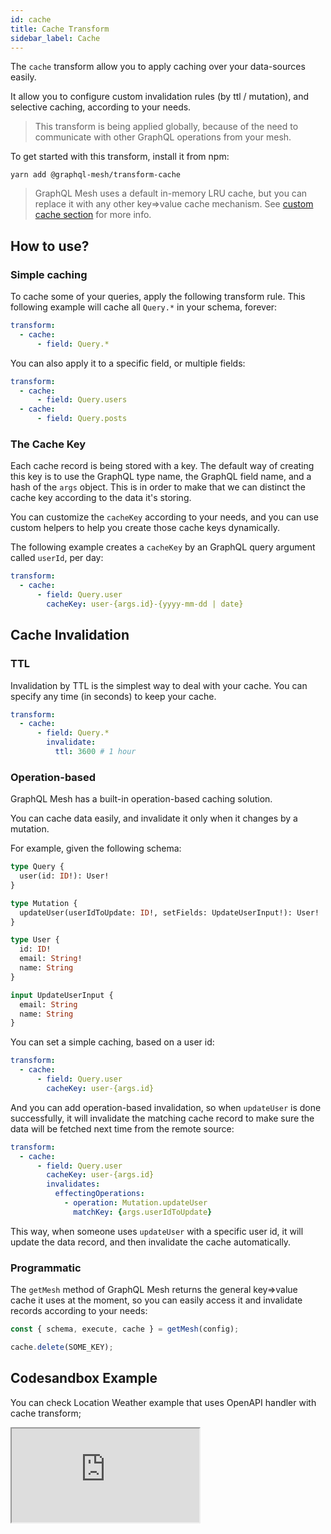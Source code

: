 ```yaml
---
id: cache
title: Cache Transform
sidebar_label: Cache
---
```


The `cache` transform allow you to apply caching over your data-sources easily. 

It allow you to configure custom invalidation rules (by ttl / mutation), and selective caching, according to your needs.

> This transform is being applied globally, because of the need to communicate with other GraphQL operations from your mesh.

To get started with this transform, install it from npm:

```
yarn add @graphql-mesh/transform-cache
```

> GraphQL Mesh uses a default in-memory LRU cache, but you can replace it with any other key=>value cache mechanism. See [custom cache section](/docs/recipes/custom-cache) for more info.

## How to use?

### Simple caching

To cache some of your queries, apply the following transform rule. This following example will cache all `Query.*` in your schema, forever:

```yml
transform:
  - cache:
      - field: Query.*
```

You can also apply it to a specific field, or multiple fields:

```yml
transform:
  - cache:
      - field: Query.users
  - cache:
      - field: Query.posts
```

### The Cache Key

Each cache record is being stored with a key. The default way of creating this key is to use the GraphQL type name, the GraphQL field name, and a hash of the `args` object. This is in order to make that we can distinct the cache key according to the data it's storing.

You can customize the `cacheKey` according to your needs, and you can use custom helpers to help you create those cache keys dynamically. 

The following example creates a `cacheKey` by an GraphQL query argument called `userId`, per day:

```yml
transform:
  - cache:
      - field: Query.user
        cacheKey: user-{args.id}-{yyyy-mm-dd | date}
```

## Cache Invalidation

### TTL

Invalidation by TTL is the simplest way to deal with your cache. You can specify any time (in seconds) to keep your cache. 

```yml
transform:
  - cache:
      - field: Query.*
        invalidate:
          ttl: 3600 # 1 hour
```

### Operation-based

GraphQL Mesh has a built-in operation-based caching solution.

You can cache data easily, and invalidate it only when it changes by a mutation.

For example, given the following schema:

```graphql
type Query {
  user(id: ID!): User!
}

type Mutation {
  updateUser(userIdToUpdate: ID!, setFields: UpdateUserInput!): User!
}

type User {
  id: ID!
  email: String!
  name: String
}

input UpdateUserInput {
  email: String
  name: String
}
```

You can set a simple caching, based on a user id: 

```yml
transform:
  - cache:
      - field: Query.user
        cacheKey: user-{args.id}
```

And you can add operation-based invalidation, so when `updateUser` is done successfully, it will invalidate the matching cache record to make sure the data will be fetched next time from the remote source:

```yml
transform:
  - cache:
      - field: Query.user
        cacheKey: user-{args.id}
        invalidates:
          effectingOperations:
            - operation: Mutation.updateUser
              matchKey: {args.userIdToUpdate}
```

This way, when someone uses `updateUser` with a specific user id, it will update the data record, and then invalidate the cache automatically.

### Programmatic 

The `getMesh` method of GraphQL Mesh returns the general key=>value cache it uses at the moment, so you can easily access it and invalidate records according to your needs:

```ts
const { schema, execute, cache } = getMesh(config);

cache.delete(SOME_KEY);
```

## Codesandbox Example

You can check Location Weather example that uses OpenAPI handler with cache transform;

<iframe
     src="https://codesandbox.io/embed/github/Urigo/graphql-mesh/tree/master/examples/openapi-location-weather?fontsize=14&hidenavigation=1&theme=dark&module=%2F.meshrc.yml"
     style={{width:"100%", height:"500px", border:"0", borderRadius: "4px", overflow:"hidden"}}
     title="typescript-location-weather-example"
     allow="geolocation; microphone; camera; midi; vr; accelerometer; gyroscope; payment; ambient-light-sensor; encrypted-media; usb"
     sandbox="allow-modals allow-forms allow-popups allow-scripts allow-same-origin"/>

## Config API Reference

{@import ../generated-markdown/CacheTransformConfig.generated.md}
